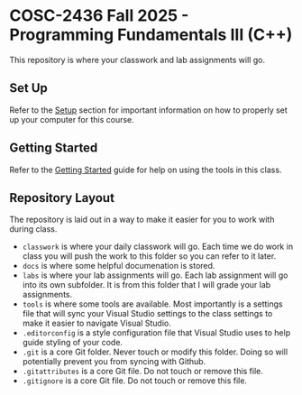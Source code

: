 # COSC-2436 Fall 2025 - Programming Fundamentals III (C++)

This repository is where your classwork and lab assignments will go.

## Set Up

Refer to the [Setup](docs/setup) section for important information on how to properly set up your computer for this course.

## Getting Started

Refer to the [Getting Started](docs/gettingstarted) guide for help on using the tools in this class.

## Repository Layout

The repository is laid out in a way to make it easier for you to work with during class.

- `classwork` is where your daily classwork will go. Each time we do work in class you will push the work to this folder so you can refer to it later.
- `docs` is where some helpful documenation is stored.
- `labs` is where your lab assignments will go. Each lab assignment will go into its own subfolder. It is from this folder that I will grade your lab assignments.
- `tools` is where some tools are available. Most importantly is a settings file that will sync your Visual Studio settings to the class settings to make it easier to navigate Visual Studio.
- `.editorconfig` is a style configuration file that Visual Studio uses to help guide styling of your code.
- `.git` is a core Git folder. Never touch or modify this folder. Doing so will potentially prevent you from syncing with Github.
- `.gitattributes` is a core Git file. Do not touch or remove this file.
- `.gitignore` is a core Git file. Do not touch or remove this file.
